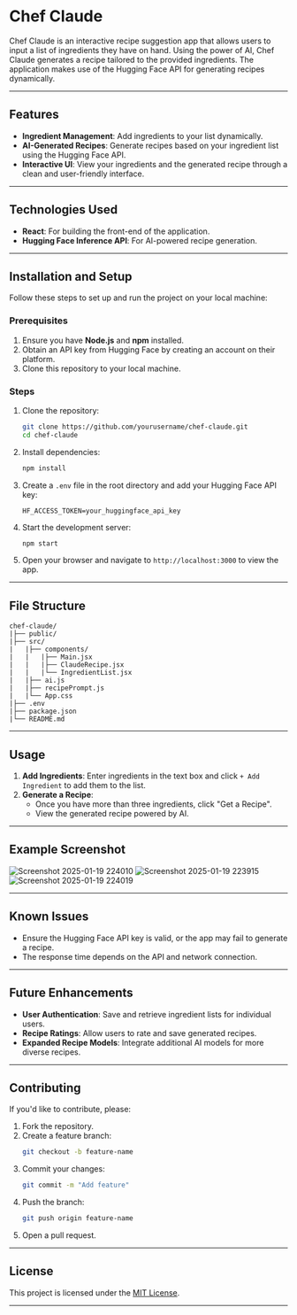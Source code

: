 # Chef Claude

Chef Claude is an interactive recipe suggestion app that allows users to input a list of ingredients they have on hand. Using the power of AI, Chef Claude generates a recipe tailored to the provided ingredients. The application makes use of the Hugging Face API for generating recipes dynamically.

---

## Features

- **Ingredient Management**: Add ingredients to your list dynamically.
- **AI-Generated Recipes**: Generate recipes based on your ingredient list using the Hugging Face API.
- **Interactive UI**: View your ingredients and the generated recipe through a clean and user-friendly interface.

---

## Technologies Used

- **React**: For building the front-end of the application.
- **Hugging Face Inference API**: For AI-powered recipe generation.

---

## Installation and Setup

Follow these steps to set up and run the project on your local machine:

### Prerequisites
1. Ensure you have **Node.js** and **npm** installed.
2. Obtain an API key from Hugging Face by creating an account on their platform.
3. Clone this repository to your local machine.

### Steps

1. Clone the repository:
    ```bash
    git clone https://github.com/yourusername/chef-claude.git
    cd chef-claude
    ```

2. Install dependencies:
    ```bash
    npm install
    ```

3. Create a `.env` file in the root directory and add your Hugging Face API key:
    ```plaintext
    HF_ACCESS_TOKEN=your_huggingface_api_key
    ```

4. Start the development server:
    ```bash
    npm start
    ```

5. Open your browser and navigate to `http://localhost:3000` to view the app.

---

## File Structure

```
chef-claude/
|├── public/
|├── src/
|   |├── components/
|   |   |├── Main.jsx
|   |   |├── ClaudeRecipe.jsx
|   |   |└── IngredientList.jsx
|   |├── ai.js
|   |├── recipePrompt.js
|   |└── App.css
|├── .env
|├── package.json
|└── README.md
```

---

## Usage

1. **Add Ingredients**: Enter ingredients in the text box and click `+ Add Ingredient` to add them to the list.
2. **Generate a Recipe**:
    - Once you have more than three ingredients, click "Get a Recipe".
    - View the generated recipe powered by AI.

---

## Example Screenshot

![Screenshot 2025-01-19 224010](https://github.com/user-attachments/assets/ec3ee4fb-2cfc-444b-9aba-f9e143b04041)
![Screenshot 2025-01-19 223915](https://github.com/user-attachments/assets/2430ec80-8e80-4040-a46f-2ad8fff5439e)
![Screenshot 2025-01-19 224019](https://github.com/user-attachments/assets/25aa227f-8240-43ab-8350-0a510eb1fb85)

---

## Known Issues

- Ensure the Hugging Face API key is valid, or the app may fail to generate a recipe.
- The response time depends on the API and network connection.

---

## Future Enhancements

- **User Authentication**: Save and retrieve ingredient lists for individual users.
- **Recipe Ratings**: Allow users to rate and save generated recipes.
- **Expanded Recipe Models**: Integrate additional AI models for more diverse recipes.

---

## Contributing

 If you'd like to contribute, please:

1. Fork the repository.
2. Create a feature branch:
    ```bash
    git checkout -b feature-name
    ```
3. Commit your changes:
    ```bash
    git commit -m "Add feature"
    ```
4. Push the branch:
    ```bash
    git push origin feature-name
    ```
5. Open a pull request.

---

## License

This project is licensed under the [MIT License](LICENSE).

---

